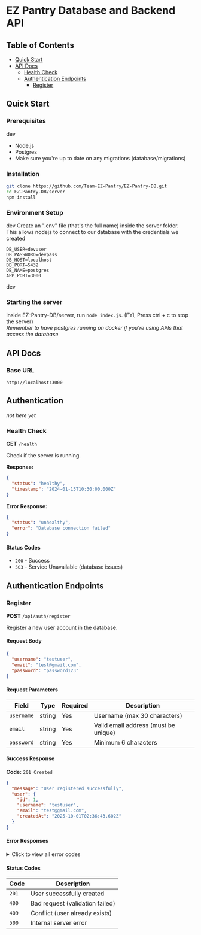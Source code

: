 # EZ Pantry Database and Backend API

## Table of Contents
- [Quick Start](#-quick-start)
- [API Docs](#api-docs)
  - [Health Check](#health-check)
  - [Authentication Endpoints](#authentication-endpoints)
    - [Register](#register)


## Quick Start

### Prerequisites
dev
- Node.js
- Postgres
- Make sure you're up to date on any migrations (database/migrations)


### Installation
```bash
git clone https://github.com/Team-EZ-Pantry/EZ-Pantry-DB.git
cd EZ-Pantry-DB/server
npm install
```

### Environment Setup
dev
Create an ".env" file (that's the full name) inside the server folder. \
This allows nodejs to connect to our database with the credentials we created
```.env file
DB_USER=devuser
DB_PASSWORD=devpass
DB_HOST=localhost
DB_PORT=5432
DB_NAME=postgres
APP_PORT=3000
```

dev
### Starting the server
inside EZ-Pantry-DB/server, run ```node index.js```. (FYI, Press ctrl + c to stop the server) \
*Remember to have postgres running on docker if you're using APIs that access the database*

## API Docs

### Base URL
```
http://localhost:3000
```
## Authentication
*not here yet*


### Health Check
**GET** `/health`

Check if the server is running.

**Response:**
```json
{
  "status": "healthy",
  "timestamp": "2024-01-15T10:30:00.000Z"
}
```

**Error Response:**
```json
{
  "status": "unhealthy", 
  "error": "Database connection failed"
}
```

#### Status Codes
- `200` - Success
- `503` - Service Unavailable (database issues)

## Authentication Endpoints

### Register
**POST** `/api/auth/register`

Register a new user account in the database.

#### Request Body
```json
{
  "username": "testuser",
  "email": "test@gmail.com",
  "password": "password123"
}
```

#### Request Parameters
| Field | Type | Required | Description |
|-------|------|----------|-------------|
| `username` | string | Yes | Username (max 30 characters) |
| `email` | string | Yes | Valid email address (must be unique) |
| `password` | string | Yes | Minimum 6 characters |

#### Success Response
**Code:** `201 Created`

```json
{
  "message": "User registered successfully",
  "user": {
    "id": 1,
    "username": "testuser",
    "email": "test@gmail.com",
    "createdAt": "2025-10-01T02:36:43.602Z"
  }
}
```

#### Error Responses

<details>
<summary>Click to view all error codes</summary>

**Code:** `400 Bad Request`
```json
{
  "error": "Username, email, and password are required"
}
```

**Code:** `400 Bad Request`
```json
{
  "error": "Invalid email format"
}
```

**Code:** `400 Bad Request`
```json
{
  "error": "Password must be at least 6 characters long"
}
```

**Code:** `409 Conflict`
```json
{
  "error": "User with this email already exists"
}
```

**Code:** `500 Internal Server Error`
```json
{
  "error": "An error occurred during registration"
}
```

</details>

#### Status Codes
| Code | Description |
|------|-------------|
| `201` | User successfully created |
| `400` | Bad request (validation failed) |
| `409` | Conflict (user already exists) |
| `500` | Internal server error |
